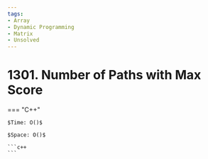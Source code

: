```yaml
---
tags:
- Array
- Dynamic Programming
- Matrix
- Unsolved
---
```



# 1301. Number of Paths with Max Score

=== "C++"

    $Time: O()$

    $Space: O()$

    ```c++
    ```